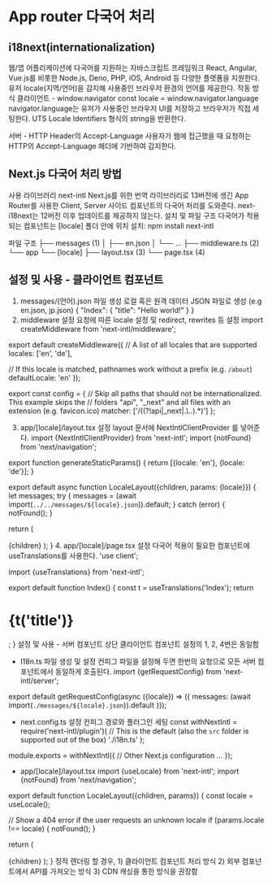 # App router 다국어 처리

## i18next(internationalization)

웹/앱 어플리케이션에 다국어를 지원하는 자바스크립트 프레임워크
React, Angular, Vue.js를 비롯한 Node.js, Deno, PHP, iOS, Android 등 다양한 플랫폼을 지원한다.
유저 locale(지역/언어)을 감지해 사용중인 브라우저 환경의 언어를 제공한다.
작동 방식
클라이언트 - window.navigator
const locale = window.navigator.language
navigator.language는 유저가 사용중인 브라우저 UI를 저장하고 브라우저가 직접 세팅한다. UTS Locale Identifiers 형식의 string을 반환한다.

서버 - HTTP Header의 Accept-Language
사용자가 웹에 접근했을 때 요청하는 HTTP의 Accept-Language 헤더에 기반하여 감지한다.

## Next.js 다국어 처리 방법

사용 라이브러리
next-intl
Next.js를 위한 번역 라이브러리로 13버전에 생긴 App Router를 사용한 Client, Server 사이드 컴포넌트의 다국어 처리를 도와준다.
next-i18next는 12버전 이후 업데이트를 제공하지 않는다.
설치 및 파일 구조
다국어가 적용되는 컴포넌트는 [locale] 폴더 안에 위치
설치: npm install next-intl

파일 구조
├── messages (1)
│ ├── en.json
│ └── ...
├── middleware.ts (2)
└── app
└── [locale]
├── layout.tsx (3)
└── page.tsx (4)

## 설정 및 사용 - 클라이언트 컴포넌트

1. messages/(언어).json 파일 생성
   로컬 혹은 원격 데이터 JSON 파일로 생성 (e.g en.json, jp.json)
   {
   "Index": {
   "title": "Hello world!"
   }
   }
2. middleware 설정
   요청에 따른 locale 설정 및 redirect, rewrites 등 설정
   import createMiddleware from 'next-intl/middleware';

export default createMiddleware({
// A list of all locales that are supported
locales: ['en', 'de'],

// If this locale is matched, pathnames work without a prefix (e.g. `/about`)
defaultLocale: 'en'
});

export const config = {
// Skip all paths that should not be internationalized. This example skips the
// folders "api", "\_next" and all files with an extension (e.g. favicon.ico)
matcher: ['/((?!api|_next|.*\\..*).*)']
};

3. app/[locale]/layout.tsx 설정
   layout 문서에 NextIntlClientProvider 를 넣어준다.
   import {NextIntlClientProvider} from 'next-intl';
   import {notFound} from 'next/navigation';

export function generateStaticParams() {
return [{locale: 'en'}, {locale: 'de'}];
}

export default async function LocaleLayout({children, params: {locale}}) {
let messages;
try {
messages = (await import(`../../messages/${locale}.json`)).default;
} catch (error) {
notFound();
}

return (

<html lang={locale}>
<body>
<NextIntlClientProvider locale={locale} messages={messages}>
{children}
</NextIntlClientProvider>
</body>
</html>
);
} 4. app/[locale]/page.tsx 설정
다국어 적용이 필요한 컴포넌트에 useTranslations를 사용한다.
'use client';

import {useTranslations} from 'next-intl';

export default function Index() {
const t = useTranslations('Index');
return <h1>{t('title')}</h1>;
}
설정 및 사용 - 서버 컴포넌트
상단 클라이언트 컴포넌트 설정의 1, 2, 4번은 동일함

- I18n.ts 파일 생성 및 설정
  컨피그 파일을 설정해 두면 한번의 요청으로 모든 서버 컴포넌트에서 동일하게 호출된다.
  import {getRequestConfig} from 'next-intl/server';

export default getRequestConfig(async ({locale}) => ({
messages: (await import(`./messages/${locale}.json`)).default
}));

- next.config.ts 설정
  컨피그 경로와 플러그인 세팅
  const withNextIntl = require('next-intl/plugin')(
  // This is the default (also the `src` folder is supported out of the box)
  './i18n.ts'
  );

module.exports = withNextIntl({
// Other Next.js configuration ...
});

- app/[locale]/layout.tsx
  import {useLocale} from 'next-intl';
  import {notFound} from 'next/navigation';

export default function LocaleLayout({children, params}) {
const locale = useLocale();

// Show a 404 error if the user requests an unknown locale
if (params.locale !== locale) {
notFound();
}

return (

<html lang={locale}>
<body>{children}</body>
</html>
);
}
정적 렌더링 할 경우, 1) 클라이언트 컴포넌트 처리 방식 2) 외부 컴포넌트에서 API를 가져오는 방식 3) CDN 캐싱을 통한 방식을 권장함

